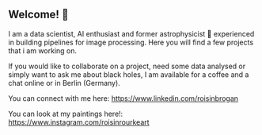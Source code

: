 ## Welcome! 👋

I am a data scientist, AI enthusiast and former astrophysicist 🔭 experienced in building pipelines for image processing. Here you will find a few projects that i am working on. 

If you would like to collaborate on a project, need some data analysed or simply want to ask me about black holes, I am available for a coffee and a chat online or in Berlin (Germany). 

You can connect with me here: https://www.linkedin.com/roisinbrogan 

You can look at my paintings here!: https://www.instagram.com/roisinrourkeart

<!--
**roisin-o-b/roisin-o-b** is a ✨ _special_ ✨ repository because its `README.md` (this file) appears on your GitHub profile.

Here are some ideas to get you started:

- 🔭 I’m currently working on ...
- 🌱 I’m currently learning ...
- 👯 I’m looking to collaborate on ...
- 🤔 I’m looking for help with ...
- 💬 Ask me about ...
- 📫 How to reach me: ...
- 😄 Pronouns: ...
- ⚡ Fun fact: ...
-->
